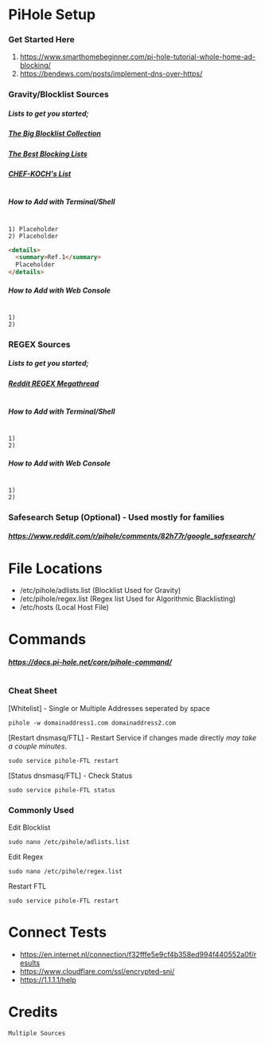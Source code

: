 # PiHole Setup 
### Get Started Here
1) https://www.smarthomebeginner.com/pi-hole-tutorial-whole-home-ad-blocking/
2) https://bendews.com/posts/implement-dns-over-https/
### Gravity/Blocklist Sources
##### Lists to get you started;
##### [The Big Blocklist Collection](https://firebog.net/)
##### [The Best Blocking Lists](https://discourse.pi-hole.net/t/update-the-best-blocking-lists-for-the-pi-hole-alternative-dns-servers-2019/13620)
##### [CHEF-KOCH's List](https://github.com/CHEF-KOCH/NSABlocklist)
# 
##### How to Add with Terminal/Shell
#
```
1) Placeholder
2) Placeholder
```
````markdown
<details>
  <summary>Ref.1</summary>
  Placeholder
</details>
````  
##### How to Add with Web Console
#
```
1) 
2)
```
### REGEX Sources
##### Lists to get you started;
##### [Reddit REGEX Megathread](https://www.reddit.com/r/pihole/comments/b3fj60/regex_megathread/)
#
##### How to Add with Terminal/Shell
#
```
1) 
2)
```
##### How to Add with Web Console
#
```
1) 
2)
```
### Safesearch Setup (Optional) - Used mostly for families
##### https://www.reddit.com/r/pihole/comments/82h77r/google_safesearch/
# 
# File Locations
- /etc/pihole/adlists.list (Blocklist Used for Gravity)
- /etc/pihole/regex.list  (Regex list Used for Algorithmic Blacklisting)
- /etc/hosts (Local Host File)
# Commands
##### https://docs.pi-hole.net/core/pihole-command/  
# 
### Cheat Sheet  
[Whitelist]  - Single or Multiple Addresses seperated by space
```
pihole -w domainaddress1.com domainaddress2.com
```
[Restart dnsmasq/FTL] - Restart Service if changes made directly *may take a couple minutes*.
```
sudo service pihole-FTL restart
```
[Status dnsmasq/FTL] - Check Status 
```
sudo service pihole-FTL status
```

### Commonly Used
Edit Blocklist	
```
sudo nano /etc/pihole/adlists.list
```
Edit Regex 
```
sudo nano /etc/pihole/regex.list 
```
Restart FTL
```
sudo service pihole-FTL restart
```

# Connect Tests
-  https://en.internet.nl/connection/f32fffe5e9cf4b358ed994f440552a0f/results
-  https://www.cloudflare.com/ssl/encrypted-sni/
-  https://1.1.1.1/help

# Credits
``` 
Multiple Sources 
```
